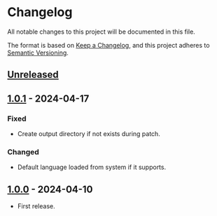 # Changelog

All notable changes to this project will be documented in this file.

The format is based on [Keep a Changelog](https://keepachangelog.com/en/1.1.0/),
and this project adheres to [Semantic Versioning](https://semver.org/spec/v2.0.0.html).

## [Unreleased]

## [1.0.1] - 2024-04-17

### Fixed

- Create output directory if not exists during patch.

### Changed

- Default language loaded from system if it supports.

## [1.0.0] - 2024-04-10

- First release.

[unreleased]: https://github.com//hisacat/Unity-AssetPatcher/compare/v1.0.1...HEAD
[1.0.1]: https://github.com//hisacat/Unity-AssetPatcher/compare/v1.0.0...v1.0.1
[1.0.0]: https://github.com//hisacat/Unity-AssetPatcher/releases/tag/v1.0.0
